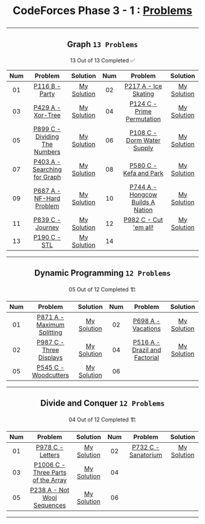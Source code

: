 # <p align="center">CodeForces Phase 3 - 1 : [Problems](https://github.com/cs-MohamedAyman/Problem-Solving-Training/tree/master/level-3/codeforces/phase-3-1)</p>
***

<!--
✅ *Problem * - [Problem Link]() - [My Solution]()
🏗️
|PA|[]()|[My Solution]()|PB|[]()|[My Solution]()|
-->

## <p align="center"> Graph `13 Problems` </p>
<p align="center"> 13 Out of 13 Completed ✅</p>

|**Num**|**Problem**|**Solution**|**Num**|**Problem**|**Solution**|
|:----:|:----:|:----:|:----:|:----:|:----:|
|01|[P116 B - Party](https://codeforces.com/contest/116/problem/C)|[My Solution](https://github.com/GeorgeBeshay/ProblemSolving/blob/main/CF_Phase_3_1/Graph/P116_C.cpp)|02|[P217 A - Ice Skating](https://codeforces.com/contest/217/problem/A)|[My Solution](https://github.com/GeorgeBeshay/ProblemSolving/blob/main/CF_Phase_3_1/Graph/P217A_IceSkating.cpp)|
|03|[P429 A - Xor-Tree](https://codeforces.com/contest/429/problem/A)|[My Solution](https://github.com/GeorgeBeshay/ProblemSolving/blob/main/CF_Phase_3_1/Graph/P429A_XorTree.cpp)|04|[P124 C - Prime Permutation](https://codeforces.com/contest/124/problem/C)|[My Solution](https://github.com/GeorgeBeshay/ProblemSolving/blob/main/CF_Phase_3_1/Graph/P124C_PrimePermutation.cpp)|
|05|[P899 C - Dividing The Numbers](https://codeforces.com/contest/899/problem/C)|[My Solution](https://github.com/GeorgeBeshay/ProblemSolving/blob/main/CF_Phase_3_1/Graph/P899C_DividingTheNumbers.cpp)|06|[P108 C - Dorm Water Supply](https://codeforces.com/contest/108/problem/C)|[My Solution](https://github.com/GeorgeBeshay/ProblemSolving/blob/main/CF_Phase_3_1/Graph/P108C_DormWaterSupply.cpp)|
|07|[P403 A - Searching for Graph](https://codeforces.com/contest/403/problem/A)|[My Solution](https://github.com/GeorgeBeshay/ProblemSolving/blob/main/CF_Phase_3_1/Graph/P403A_SearchingForGraph.cpp)|08|[P580 C - Kefa and Park](https://codeforces.com/contest/580/problem/C)|[My Solution](https://github.com/GeorgeBeshay/ProblemSolving/blob/main/CF_Phase_3_1/Graph/P580C_KefaAndPark.cpp)|
|09|[P687 A - NF-Hard Problem](https://codeforces.com/contest/687/problem/A)|[My Solution](https://github.com/GeorgeBeshay/ProblemSolving/blob/main/CF_Phase_3_1/Graph/P687A_NP_HardProblem.cpp)|10|[P744 A - Hongcow Builds A Nation](https://codeforces.com/contest/744/problem/A)|[My Solution](https://github.com/GeorgeBeshay/ProblemSolving/blob/main/CF_Phase_3_1/Graph/P744A_HongcowBuildsANation.cpp)|
|11|[P839 C - Journey](https://codeforces.com/contest/839/problem/C)|[My Solution](https://github.com/GeorgeBeshay/ProblemSolving/blob/main/CF_Phase_3_1/Graph/P839C_Journey.cpp)|12|[P982 C - Cut 'em all!](https://codeforces.com/contest/982/problem/C)|[My Solution](https://github.com/GeorgeBeshay/ProblemSolving/blob/main/CF_Phase_3_1/Graph/P982C_Cut'emAll.cpp)|
|13|[P190 C - STL](https://codeforces.com/contest/190/problem/C)|[My Solution](https://github.com/GeorgeBeshay/ProblemSolving/blob/main/CF_Phase_3_1/Graph/P190C_STL.cpp)|14|[]()|[]()|
***

## <p align="center"> Dynamic Programming `12 Problems` </p>
<p align="center"> 05 Out of 12 Completed 🏗️</p>

| **Num** |                                **Problem**                                 |                                                             **Solution**                                                              | **Num** |                                  **Problem**                                  |                                                              **Solution**                                                               |
|:-------:|:--------------------------------------------------------------------------:|:-------------------------------------------------------------------------------------------------------------------------------------:|:-------:|:-----------------------------------------------------------------------------:|:---------------------------------------------------------------------------------------------------------------------------------------:|
|   01    | [P871 A - Maximum Splitting](https://codeforces.com/contest/871/problem/A) | [My Solution](https://github.com/GeorgeBeshay/ProblemSolving/blob/main/CF_Phase_3_1/Dynamic%20Programming/P871A_MaximumSplitting.cpp) |   02    |      [P698 A - Vacations](https://codeforces.com/contest/698/problem/A)       |     [My Solution](https://github.com/GeorgeBeshay/ProblemSolving/blob/main/CF_Phase_3_1/Dynamic%20Programming/P698A_Vacations.cpp)      |
|   02    |  [P987 C - Three Displays](https://codeforces.com/contest/987/problem/C)   |  [My Solution](https://github.com/GeorgeBeshay/ProblemSolving/blob/main/CF_Phase_3_1/Dynamic%20Programming/P987C_ThreeDisplays.cpp)   |   04    | [P516 A - Drazil and Factorial](https://codeforces.com/contest/516/problem/A) | [My Solution](https://github.com/GeorgeBeshay/ProblemSolving/blob/main/CF_Phase_3_1/Dynamic%20Programming/P516A_DrazilAndFactorial.cpp) |
|   05    |   [P545 C - Woodcutters](https://codeforces.com/contest/545/problem/C)     |   [My Solution](https://github.com/GeorgeBeshay/ProblemSolving/blob/main/CF_Phase_3_1/Dynamic%20Programming/P545C_Woodcutters.cpp)    |   06    |||
***

## <p align="center"> Divide and Conquer `12 Problems` </p>
<p align="center"> 04 Out of 12 Completed 🏗️</p>

| **Num** |                                     **Problem**                                     |                                                                **Solution**                                                                 | **Num** |       **Problem**       |                                                           **Solution**                                                           |
|:-------:|:-----------------------------------------------------------------------------------:|:-------------------------------------------------------------------------------------------------------------------------------------------:|:-------:|:-----------------------:|:--------------------------------------------------------------------------------------------------------------------------------:|
|   01    |          [P978 C - Letters](https://codeforces.com/contest/978/problem/C)           |        [My Solution](https://github.com/GeorgeBeshay/ProblemSolving/blob/main/CF_Phase_3_1/Divide%20and%20Conquer/P978C_Letters.cpp)        |   02    | [P732 C - Sanatorium](https://codeforces.com/contest/732/problem/C) | [My Solution](https://github.com/GeorgeBeshay/ProblemSolving/blob/main/CF_Phase_3_1/Divide%20and%20Conquer/P732C_Sanatorium.cpp) |
|   03    | [P1006 C - Three Parts of the Array](https://codeforces.com/contest/1006/problem/C) | [My Solution](https://github.com/GeorgeBeshay/ProblemSolving/blob/main/CF_Phase_3_1/Divide%20and%20Conquer/P1006C_ThreePartsOfTheArray.cpp) |   04    |[]()|[]()|
|   05    |     [P238 A - Not Wool Sequences](https://codeforces.com/contest/238/problem/A)     |[My Solution](https://github.com/GeorgeBeshay/ProblemSolving/blob/main/CF_Phase_3_1/Divide%20and%20Conquer/P238A_NotWoolSequence.cpp)|   06    |[]()|[]()|
***
